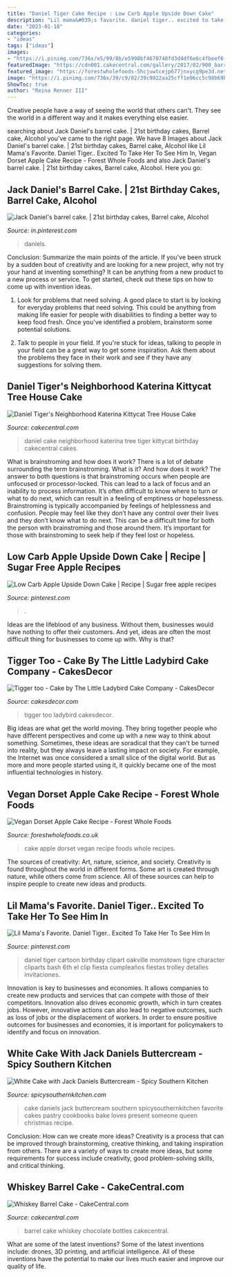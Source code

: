 ```yaml
---
title: "Daniel Tiger Cake Recipe : Low Carb Apple Upside Down Cake"
description: "Lil mama&#039;s favorite. daniel tiger.. excited to take her to see him in"
date: "2023-01-18"
categories:
- "ideas"
tags: ["ideas"]
images:
- "https://i.pinimg.com/736x/e5/99/8b/e5998bf4670748fd3d4df6e6c4fbeef6--daniel-tiger-party-daniel-tiger-birthday.jpg"
featuredImage: "https://cdn001.cakecentral.com/gallery/2017/02/900_barrel-cake-9465577JFSy.JPG"
featured_image: "https://forestwholefoods-5hcjuwtcejp677jnxycg9pe3d.netdna-ssl.com/wp-content/uploads/2019/10/dorset-apple-cake.jpg"
image: "https://i.pinimg.com/736x/39/c9/02/39c9022aa25cff1e06cc5c98b69b8ab4.jpg"
ShowToc: true
author: "Reina Renner III"
---
```



Creative people have a way of seeing the world that others can't. They see the world in a different way and it makes everything else easier.

	

		
searching about Jack Daniel&#039;s barrel cake. | 21st birthday cakes, Barrel cake, Alcohol you've came to the right page. We have 8 Images about Jack Daniel&#039;s barrel cake. | 21st birthday cakes, Barrel cake, Alcohol like Lil Mama&#039;s Favorite. Daniel Tiger.. Excited To Take Her To See Him In, Vegan Dorset Apple Cake Recipe - Forest Whole Foods and also Jack Daniel&#039;s barrel cake. | 21st birthday cakes, Barrel cake, Alcohol. Here you go:
		
    
## Jack Daniel&#039;s Barrel Cake. | 21st Birthday Cakes, Barrel Cake, Alcohol

<img loading=lazy src="https://i.pinimg.com/originals/de/af/eb/deafeb64ac67e027df3d1330bafa66a5.jpg" onerror="this.onerror=null;this.src='https://tse1.mm.bing.net/th?id=OIP.rA93CXJBf-BuhulGBWygwAHaJ4&amp;pid=15.1';" alt="Jack Daniel&#039;s barrel cake. | 21st birthday cakes, Barrel cake, Alcohol">

_Source: in.pinterest.com_

>daniels. 

	

Conclusion: Summarize the main points of the article.
If you've been struck by a sudden bout of creativity and are looking for a new project, why not try your hand at inventing something? It can be anything from a new product to a new process or service. To get started, check out these tips on how to come up with invention ideas.
1. Look for problems that need solving. A good place to start is by looking for everyday problems that need solving. This could be anything from making life easier for people with disabilities to finding a better way to keep food fresh. Once you've identified a problem, brainstorm some potential solutions.

2. Talk to people in your field. If you're stuck for ideas, talking to people in your field can be a great way to get some inspiration. Ask them about the problems they face in their work and see if they have any suggestions for solving them.

    
## Daniel Tiger&#039;s Neighborhood Katerina Kittycat Tree House Cake

<img loading=lazy src="https://cdn001.cakecentral.com/gallery/2015/03/900_ytcMaOG51d-daniel-tigers-neighborhood-katerina-kittycat-tree-house-cake.jpg" onerror="this.onerror=null;this.src='https://tse2.mm.bing.net/th?id=OIP.8XnW4ff1lnRZ27S-ARAykAHaH_&amp;pid=15.1';" alt="Daniel Tiger&#039;s Neighborhood Katerina Kittycat Tree House Cake">

_Source: cakecentral.com_

>daniel cake neighborhood katerina tree tiger kittycat birthday cakecentral cakes. 

	

What is brainstroming and how does it work?
There is a lot of debate surrounding the term brainstroming. What is it? And how does it work? The answer to both questions is that brainstroming occurs when people are unfocused or processor-locked. This can lead to a lack of focus and an inability to process information. It’s often difficult to know where to turn or what to do next, which can result in a feeling of emptiness or hopelessness.
Brainstroming is typically accompanied by feelings of helplessness and confusion. People may feel like they don’t have any control over their lives and they don’t know what to do next. This can be a difficult time for both the person with brainstroming and those around them. It’s important for those with brainstroming to seek help if they feel lost or hopeless.

    
## Low Carb Apple Upside Down Cake | Recipe | Sugar Free Apple Recipes

<img loading=lazy src="https://i.pinimg.com/736x/39/c9/02/39c9022aa25cff1e06cc5c98b69b8ab4.jpg" onerror="this.onerror=null;this.src='https://tse4.mm.bing.net/th?id=OIP.ORkauRXBNE79HZtIpTXAQgHaLH&amp;pid=15.1';" alt="Low Carb Apple Upside Down Cake | Recipe | Sugar free apple recipes">

_Source: pinterest.com_

>. 

	

Ideas are the lifeblood of any business. Without them, businesses would have nothing to offer their customers. And yet, ideas are often the most difficult thing for businesses to come up with. Why is that?

    
## Tigger Too - Cake By The Little Ladybird Cake Company - CakesDecor

<img loading=lazy src="https://pic.cakesdecor.com/m/msyefcr3nbyldbbfhhkx.jpg" onerror="this.onerror=null;this.src='https://tse3.mm.bing.net/th?id=OIP.wwO7DIJlKZnDmCrPMwltuQHaJ3&amp;pid=15.1';" alt="Tigger too - Cake by The Little Ladybird Cake Company - CakesDecor">

_Source: cakesdecor.com_

>tigger too ladybird cakesdecor. 

	

Big ideas are what get the world moving. They bring together people who have different perspectives and come up with a new way to think about something. Sometimes, these ideas are soradical that they can't be turned into reality, but they always leave a lasting impact on society. For example, the Internet was once considered a small slice of the digital world. But as more and more people started using it, it quickly became one of the most influential technologies in history.

    
## Vegan Dorset Apple Cake Recipe - Forest Whole Foods

<img loading=lazy src="https://forestwholefoods-5hcjuwtcejp677jnxycg9pe3d.netdna-ssl.com/wp-content/uploads/2019/10/dorset-apple-cake.jpg" onerror="this.onerror=null;this.src='https://tse4.mm.bing.net/th?id=OIP.o-lmaUPEvGUEMr7Pgkzz3gHaHa&amp;pid=15.1';" alt="Vegan Dorset Apple Cake Recipe - Forest Whole Foods">

_Source: forestwholefoods.co.uk_

>cake apple dorset vegan recipe foods whole recipes. 

	

The sources of creativity: Art, nature, science, and society.
Creativity is found throughout the world in different forms. Some art is created through nature, while others come from science. All of these sources can help to inspire people to create new ideas and products.

    
## Lil Mama&#039;s Favorite. Daniel Tiger.. Excited To Take Her To See Him In

<img loading=lazy src="https://i.pinimg.com/736x/e5/99/8b/e5998bf4670748fd3d4df6e6c4fbeef6--daniel-tiger-party-daniel-tiger-birthday.jpg" onerror="this.onerror=null;this.src='https://tse2.mm.bing.net/th?id=OIP.U0i9fWGq9F0iJ3piKSpECAHaKQ&amp;pid=15.1';" alt="Lil Mama&#039;s Favorite. Daniel Tiger.. Excited To Take Her To See Him In">

_Source: pinterest.com_

>daniel tiger cartoon birthday clipart oakville momstown tigre character cliparts bash 6th el clip fiesta cumpleaños fiestas trolley detalles invitaciones. 

	

Innovation is key to businesses and economies. It allows companies to create new products and services that can compete with those of their competitors. Innovation also drives economic growth, which in turn creates jobs. However, innovative actions can also lead to negative outcomes, such as loss of jobs or the displacement of workers. In order to ensure positive outcomes for businesses and economies, it is important for policymakers to identify and focus on innovation.

    
## White Cake With Jack Daniels Buttercream - Spicy Southern Kitchen

<img loading=lazy src="https://spicysouthernkitchen.com/wp-content/uploads/White-Cake-with-Bourbon-Frosting-24.jpg" onerror="this.onerror=null;this.src='https://tse1.mm.bing.net/th?id=OIP.M2Ceq0YeBJ0VGILEBerpngHaLo&amp;pid=15.1';" alt="White Cake with Jack Daniels Buttercream - Spicy Southern Kitchen">

_Source: spicysouthernkitchen.com_

>cake daniels jack buttercream southern spicysouthernkitchen favorite cakes pastry cookbooks bake loves present someone queen christmas recipe. 

	

Conclusion: How can we create more ideas?
Creativity is a process that can be improved through brainstorming, creative thinking, and taking inspiration from others. There are a variety of ways to create more ideas, but some requirements for success include creativity, good problem-solving skills, and critical thinking.

    
## Whiskey Barrel Cake - CakeCentral.com

<img loading=lazy src="https://cdn001.cakecentral.com/gallery/2017/02/900_barrel-cake-9465577JFSy.JPG" onerror="this.onerror=null;this.src='https://tse3.mm.bing.net/th?id=OIP.DXpX3bfx7PTaMlROtI6O9QHaJ4&amp;pid=15.1';" alt="Whiskey Barrel Cake - CakeCentral.com">

_Source: cakecentral.com_

>barrel cake whiskey chocolate bottles cakecentral. 

	

What are some of the latest inventions?
Some of the latest inventions include: drones, 3D printing, and artificial intelligence. All of these inventions have the potential to make our lives much easier and improve our quality of life.

